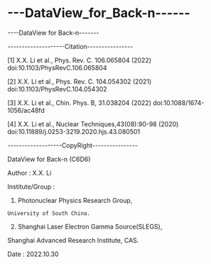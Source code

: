# ---DataView_for_Back-n------
----DataView for Back-n-------

--------------------Citation----------------
 
 [1] X.X. Li et al., Phys. Rev. C. 106.065804 (2022)
            doi:10.1103/PhysRevC.106.065804

 [2] X.X. Li et al., Phys. Rev. C. 104.054302 (2021)
            doi:10.1103/PhysRevC.104.054302

 [3] X.X. Li et al., Chin. Phys. B, 31.038204 (2022) 
            doi:10.1088/1674-1056/ac48fd

 [4] X.X. Li et al., Nuclear Techniques,43(08):90-98 (2020) 
            doi:10.11889/j.0253-3219.2020.hjs.43.080501
                     
 -------------------CopyRight----------------

 DataView for Back-n (C6D6)
                           
 Author  : X.X. Li
  
 Institute/Group : 
 
   1. Photonuclear Physics Research Group,
   
    University of South China.

   2. Shanghai Laser Electron Gamma Source(SLEGS),
   
   Shanghai Advanced Research Institute, CAS.
   
 Date    : 2022.10.30
